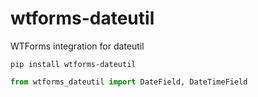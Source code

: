 # wtforms-dateutil
WTForms integration for dateutil

```
pip install wtforms-dateutil
```

```python
from wtforms_dateutil import DateField, DateTimeField
```
